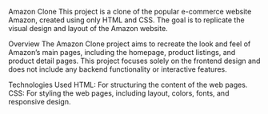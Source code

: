 Amazon Clone
This project is a clone of the popular e-commerce website Amazon, created using only HTML and CSS. The goal is to replicate the visual design and layout of the Amazon website.

Overview
The Amazon Clone project aims to recreate the look and feel of Amazon’s main pages, including the homepage, product listings, and product detail pages. This project focuses solely on the frontend design and does not include any backend functionality or interactive features.

Technologies Used
HTML: For structuring the content of the web pages.
CSS: For styling the web pages, including layout, colors, fonts, and responsive design.
